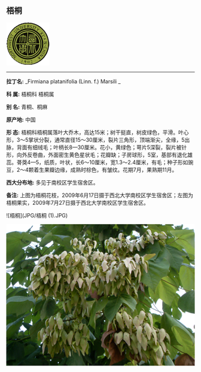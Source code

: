 ## 梧桐

![西北大学校园网络植物志](JPG/nwu.gif)

---

**拉丁名:**  _Firmiana platanifolia (Linn. f.) Marsili _

**科 属:** 梧桐科 梧桐属

**别 名:** 青桐、桐麻

**原产地:** 中国 

**形  态:** 梧桐科梧桐属落叶大乔木，高达15米；树干挺直，树皮绿色，平滑。叶心形，3～5掌状分裂，通常直径15～30厘米，裂片三角形，顶端渐尖，全缘，5出脉，背面有细绒毛；叶柄长8—30厘米。花小，黄绿色；萼片5深裂，裂片被针形，向外反卷曲，外面密生黄色星状毛；花瓣缺；子房球形，5室，基部有退化雄蕊。蓇葖4—5，纸质，叶状，长6～10厘米，宽1.3～2.4厘米，有毛；种子形如豌豆，2～4颗着生果瓣边缘，成熟时棕色，有皱纹。花期7月，果熟期11月。

**西大分布地:** 多见于南校区学生宿舍区。

**备注:** 上图为梧桐花枝，2009年6月17日摄于西北大学南校区学生宿舍区；左图为梧桐果实，2009年7月27日摄于西北大学南校区学生宿舍区。　

![梧桐](JPG/梧桐 (1).JPG) 

![梧桐](JPG/梧桐2.JPG) 

